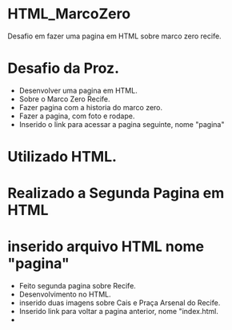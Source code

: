 # HTML_MarcoZero

Desafio em fazer uma pagina em HTML sobre marco zero recife.

# Desafio da Proz.

* Desenvolver uma pagina em HTML.
* Sobre o Marco Zero Recife.
* Fazer pagina com a historia do marco zero.
* Fazer a pagina, com foto e rodape.
* Inserido o link para acessar a pagina seguinte, nome "pagina"

# Utilizado HTML.

# Realizado a Segunda Pagina em HTML 
# inserido arquivo HTML nome "pagina"

* Feito segunda pagina sobre Recife.
* Desenvolvimento no HTML.
* inserido duas imagens sobre Cais e Praça Arsenal do Recife.
* Inserido link para voltar a pagina anterior, nome "index.html.
* 


